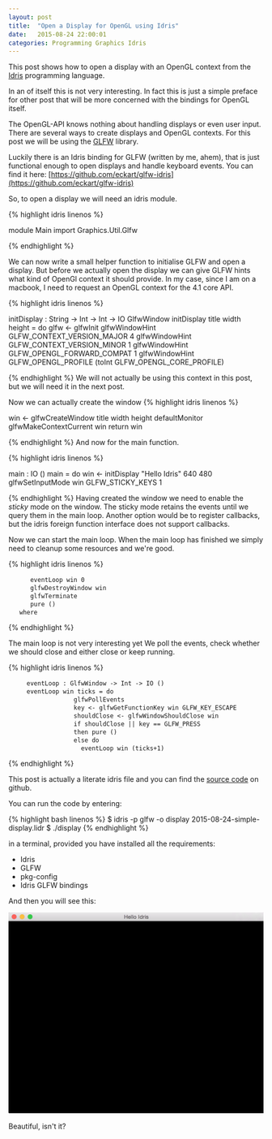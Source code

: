 ```yaml
---
layout: post
title:  "Open a Display for OpenGL using Idris"
date:   2015-08-24 22:00:01
categories: Programming Graphics Idris
---
```


This post shows how to open a display with an OpenGL context from
the [Idris](http://www.idris-lang.org) programming language.

In an of itself this is not very interesting.
In fact this is just a simple preface for other post that will be
more concerned with the bindings for OpenGL itself.

The OpenGL-API knows nothing about handling displays or even user input.
There are several ways to create displays and OpenGL contexts.
For this post we will be using the [GLFW](http://www.glfw.org) library.

Luckily there is an Idris binding for GLFW (written by me, ahem), that is just functional
enough to open displays and handle keyboard events. You can find it here: [https://github.com/eckart/glfw-idris](https://github.com/eckart/glfw-idris)

So, to open a display we will need an idris module.

{% highlight idris linenos %}

module Main
import Graphics.Util.Glfw

{% endhighlight %}

We can now write a small helper function to initialise GLFW and open a display.
But before we actually open the display we can give GLFW hints
what kind of OpenGl context it should provide.
In my case, since I am on a macbook, I need to request an OpenGL context
for the 4.1 core API.

{% highlight idris linenos %}

initDisplay : String -> Int -> Int -> IO GlfwWindow
initDisplay title width height = do
  glfw <- glfwInit
  glfwWindowHint GLFW_CONTEXT_VERSION_MAJOR  4
  glfwWindowHint GLFW_CONTEXT_VERSION_MINOR  1
  glfwWindowHint GLFW_OPENGL_FORWARD_COMPAT  1
  glfwWindowHint GLFW_OPENGL_PROFILE         (toInt GLFW_OPENGL_CORE_PROFILE)

{% endhighlight %}
We will not actually be using this context in this post, but we will need it
in the next post.

Now we can actually create the window
{% highlight idris linenos %}

  win <- glfwCreateWindow title width height defaultMonitor
  glfwMakeContextCurrent win
  return win

{% endhighlight %}
And now for the main function.

{% highlight idris linenos %}

main : IO ()
main = do win <- initDisplay "Hello Idris" 640 480
          glfwSetInputMode win GLFW_STICKY_KEYS 1

{% endhighlight %}
Having created the window we need to enable the _sticky_ mode on the window.
The sticky mode retains the events until we query them in the main loop.
Another option would be to register callbacks, but the idris foreign function
interface does not support callbacks.

Now we can start the main loop. When the main loop has finished we simply
need to cleanup some resources and we're good.

{% highlight idris linenos %}

          eventLoop win 0
          glfwDestroyWindow win
          glfwTerminate
          pure ()
       where

{% endhighlight %}

The main loop is not very interesting yet
We poll the events, check whether we should close and either close or keep running.

{% highlight idris linenos %}

         eventLoop : GlfwWindow -> Int -> IO ()
         eventLoop win ticks = do
                      glfwPollEvents
                      key <- glfwGetFunctionKey win GLFW_KEY_ESCAPE
                      shouldClose <- glfwWindowShouldClose win
                      if shouldClose || key == GLFW_PRESS
                      then pure ()
                      else do
                        eventLoop win (ticks+1)

{% endhighlight %}

This post is actually a literate idris file and you can find the [source code](https://github.com/eckart/eckart.github.io/blob/master/_lidr/opengl/2015-08-24-simple-display.lidr)
on github.

You can run the code by entering:

{% highlight bash linenos %}
$ idris -p glfw -o display 2015-08-24-simple-display.lidr
$ ./display
{% endhighlight %}

in a terminal, provided you have installed all the requirements:

* Idris
* GLFW
* pkg-config
* Idris GLFW bindings

And then you will see this:

![Simple Display](/assets/images/simple-display.png)

Beautiful, isn't it?
